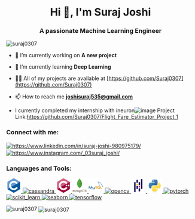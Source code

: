 <h1 align="center">Hi 👋, I'm Suraj Joshi</h1>
<h3 align="center">A passionate Machine Learning Engineer</h3>

<p align="left"> <img src="https://komarev.com/ghpvc/?username=suraj0307&label=Profile%20views&color=0e75b6&style=flat" alt="suraj0307" /> </p>

- 🔭 I’m currently working on **A new project**

- 🌱 I’m currently learning **Deep Learning**

- 👨‍💻 All of my projects are available at [https://github.com/Suraj0307](https://github.com/Suraj0307)

- 📫 How to reach me **joshisuraj535@gmail.com**
- I currently completed my internship with ineuron![image](https://user-images.githubusercontent.com/90147205/144755866-aeb94f47-5d8d-43a5-a4e3-5c1b64b540ff.png)
Project Link:https://github.com/Suraj0307/Flight_Fare_Estimator_Project_1

<h3 align="left">Connect with me:</h3>
<p align="left">
<a href="https://linkedin.com/in/suraj-joshi-980975179/" target="blank"><img align="center" src="https://raw.githubusercontent.com/rahuldkjain/github-profile-readme-generator/master/src/images/icons/Social/linked-in-alt.svg" alt="https://www.linkedin.com/in/suraj-joshi-980975179/" height="30" width="40" /></a>
<a href="https://instagram.com/_03suraj_joshi/" target="blank"><img align="center" src="https://raw.githubusercontent.com/rahuldkjain/github-profile-readme-generator/master/src/images/icons/Social/instagram.svg" alt="https://www.instagram.com/_03suraj_joshi/" height="30" width="40" /></a>
</p>

<h3 align="left">Languages and Tools:</h3>
<p align="left"> <a href="https://www.cprogramming.com/" target="_blank" rel="noreferrer"> <img src="https://raw.githubusercontent.com/devicons/devicon/master/icons/c/c-original.svg" alt="c" width="40" height="40"/> </a> <a href="https://cassandra.apache.org/" target="_blank" rel="noreferrer"> <img src="https://www.vectorlogo.zone/logos/apache_cassandra/apache_cassandra-icon.svg" alt="cassandra" width="40" height="40"/> </a> <a href="https://www.w3schools.com/cpp/" target="_blank" rel="noreferrer"> <img src="https://raw.githubusercontent.com/devicons/devicon/master/icons/cplusplus/cplusplus-original.svg" alt="cplusplus" width="40" height="40"/> </a> <a href="https://www.mongodb.com/" target="_blank" rel="noreferrer"> <img src="https://raw.githubusercontent.com/devicons/devicon/master/icons/mongodb/mongodb-original-wordmark.svg" alt="mongodb" width="40" height="40"/> </a> <a href="https://www.mysql.com/" target="_blank" rel="noreferrer"> <img src="https://raw.githubusercontent.com/devicons/devicon/master/icons/mysql/mysql-original-wordmark.svg" alt="mysql" width="40" height="40"/> </a> <a href="https://opencv.org/" target="_blank" rel="noreferrer"> <img src="https://www.vectorlogo.zone/logos/opencv/opencv-icon.svg" alt="opencv" width="40" height="40"/> </a> <a href="https://pandas.pydata.org/" target="_blank" rel="noreferrer"> <img src="https://raw.githubusercontent.com/devicons/devicon/2ae2a900d2f041da66e950e4d48052658d850630/icons/pandas/pandas-original.svg" alt="pandas" width="40" height="40"/> </a> <a href="https://www.python.org" target="_blank" rel="noreferrer"> <img src="https://raw.githubusercontent.com/devicons/devicon/master/icons/python/python-original.svg" alt="python" width="40" height="40"/> </a> <a href="https://pytorch.org/" target="_blank" rel="noreferrer"> <img src="https://www.vectorlogo.zone/logos/pytorch/pytorch-icon.svg" alt="pytorch" width="40" height="40"/> </a> <a href="https://scikit-learn.org/" target="_blank" rel="noreferrer"> <img src="https://upload.wikimedia.org/wikipedia/commons/0/05/Scikit_learn_logo_small.svg" alt="scikit_learn" width="40" height="40"/> </a> <a href="https://seaborn.pydata.org/" target="_blank" rel="noreferrer"> <img src="https://seaborn.pydata.org/_images/logo-mark-lightbg.svg" alt="seaborn" width="40" height="40"/> </a> <a href="https://www.tensorflow.org" target="_blank" rel="noreferrer"> <img src="https://www.vectorlogo.zone/logos/tensorflow/tensorflow-icon.svg" alt="tensorflow" width="40" height="40"/> </a> </p>

<p><img align="left" src="https://github-readme-stats.vercel.app/api/top-langs?username=suraj0307&show_icons=true&locale=en&layout=compact" alt="suraj0307" /></p>

<p>&nbsp;<img align="center" src="https://github-readme-stats.vercel.app/api?username=suraj0307&show_icons=true&locale=en" alt="suraj0307" /></p>

